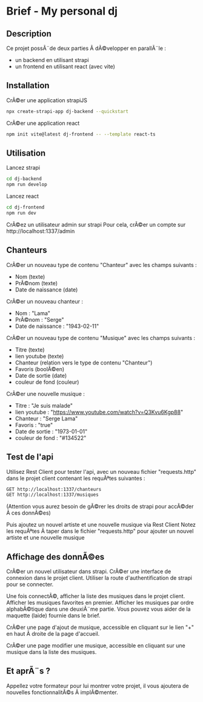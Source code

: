 # Brief - My personal dj

## Description

Ce projet possÃ¨de deux parties Ã  dÃ©velopper en parallÃ¨le :
- un backend en utilisant strapi
- un frontend en utilisant react (avec vite)

## Installation

CrÃ©er une application strapiJS
```bash
npx create-strapi-app dj-backend --quickstart
```

CrÃ©er une application react
```bash
npm init vite@latest dj-frontend -- --template react-ts
```

## Utilisation

Lancez strapi
```bash
cd dj-backend
npm run develop
```

Lancez react
```bash
cd dj-frontend
npm run dev
```

CrÃ©ez un utilisateur admin sur strapi
Pour cela, crÃ©er un compte sur http://localhost:1337/admin

## Chanteurs

CrÃ©er un nouveau type de contenu "Chanteur" avec les champs suivants :
- Nom (texte)
- PrÃ©nom (texte)
- Date de naissance (date)

CrÃ©er un nouveau chanteur :
- Nom : "Lama"
- PrÃ©nom : "Serge"
- Date de naissance : "1943-02-11"

CrÃ©er un nouveau type de contenu "Musique" avec les champs suivants :
- Titre (texte)
- lien youtube (texte)
- Chanteur (relation vers le type de contenu "Chanteur")
- Favoris (boolÃ©en)
- Date de sortie (date)
- couleur de fond (couleur)

CrÃ©er une nouvelle musique :
- Titre : "Je suis malade"
- lien youtube : "https://www.youtube.com/watch?v=Q3Kvu6Kgp88"
- Chanteur : "Serge Lama"
- Favoris : "true"
- Date de sortie : "1973-01-01"
- couleur de fond : "#134522"

## Test de l'api

Utilisez Rest Client pour tester l'api, avec un nouveau fichier "requests.http" dans le projet client contenant les requÃªtes suivantes :

```bash
GET http://localhost:1337/chanteurs
GET http://localhost:1337/musiques
```

(Attention vous aurez besoin de gÃ©rer les droits de strapi pour accÃ©der Ã  ces donnÃ©es)

Puis ajoutez un nouvel artiste et une nouvelle musique via Rest Client
Notez les requÃªtes Ã  taper dans le fichier "requests.http" pour ajouter un nouvel artiste et une nouvelle musique

## Affichage des donnÃ©es

CrÃ©er un nouvel utilisateur dans strapi.
CrÃ©er une interface de connexion dans le projet client.
Utiliser la route d'authentification de strapi pour se connecter.

Une fois connectÃ©, afficher la liste des musiques dans le projet client.
Afficher les musiques favorites en premier.
Afficher les musiques par ordre alphabÃ©tique dans une deuxiÃ¨me partie.
Vous pouvez vous aider de la maquette (laide) fournie dans le brief.

CrÃ©er une page d'ajout de musique, accessible en cliquant sur le lien "+" en haut Ã  droite de la page d'accueil.

CrÃ©er une page modifier une musique, accessible en cliquant sur une musique dans la liste des musiques.

## Et aprÃ¨s ?

Appellez votre formateur pour lui montrer votre projet, il vous ajoutera de nouvelles fonctionnalitÃ©s Ã  implÃ©menter.